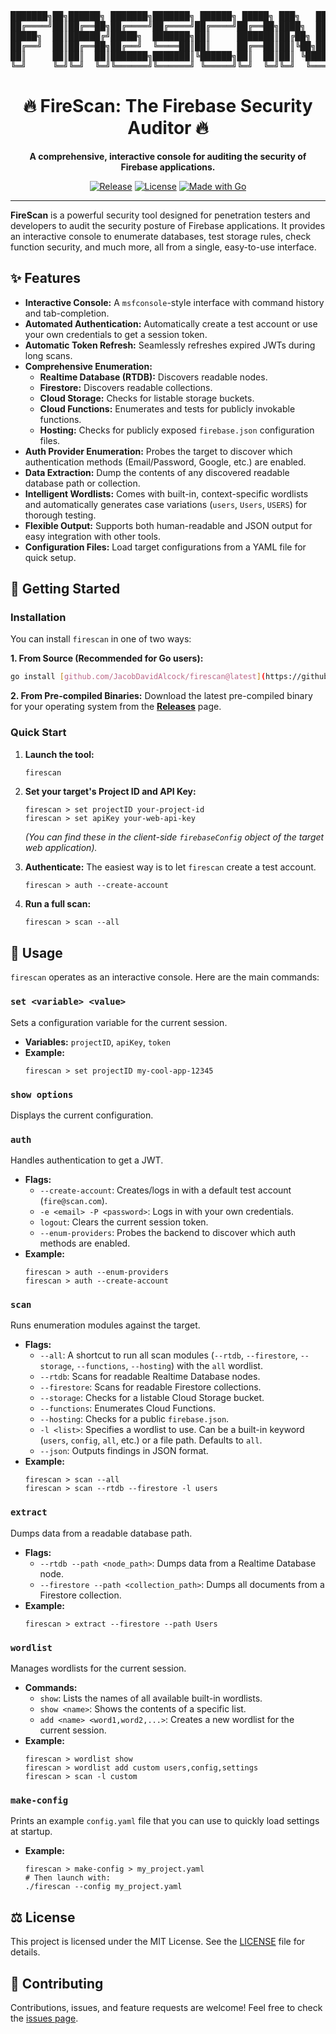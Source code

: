 <div align="center">
<pre>
███████╗██╗██████╗ ███████╗███████╗ ██████╗ █████╗ ███╗   ██╗
██╔════╝██║██╔══██╗██╔════╝██╔════╝██╔════╝██╔══██╗████╗  ██║
█████╗  ██║██████╔╝█████╗  ███████╗██║     ███████║██╔██╗ ██║
██╔══╝  ██║██╔══██╗██╔══╝  ╚════██║██║     ██╔══██║██║╚██╗██║
██║     ██║██║  ██║███████╗███████║╚██████╗██║  ██║██║ ╚████║
╚═╝     ╚═╝╚═╝  ╚═╝╚══════╝╚══════╝ ╚═════╝╚═╝  ╚═╝╚═╝  ╚═══╝
</pre>
<h1>🔥 FireScan: The Firebase Security Auditor 🔥</h1>
<p>
<strong>A comprehensive, interactive console for auditing the security of Firebase applications.</strong>
</p>
<p>
<a href="https://github.com/JacobDavidAlcock/firescan/releases"><img src="https://img.shields.io/github/v/release/JacobDavidAlcock/firescan" alt="Release"></a>
<a href="https://github.com/JacobDavidAlcock/firescan/blob/main/LICENSE"><img src="https://img.shields.io/github/license/JacobDavidAlcock/firescan" alt="License"></a>
<a href="https://go.dev/"><img src="https://img.shields.io/badge/made%20with-Go-00ADD8.svg" alt="Made with Go"></a>
</p>
</div>

---

**FireScan** is a powerful security tool designed for penetration testers and developers to audit the security posture of Firebase applications. It provides an interactive console to enumerate databases, test storage rules, check function security, and much more, all from a single, easy-to-use interface.

## ✨ Features

- **Interactive Console:** A `msfconsole`-style interface with command history and tab-completion.
- **Automated Authentication:** Automatically create a test account or use your own credentials to get a session token.
- **Automatic Token Refresh:** Seamlessly refreshes expired JWTs during long scans.
- **Comprehensive Enumeration:**
  - **Realtime Database (RTDB):** Discovers readable nodes.
  - **Firestore:** Discovers readable collections.
  - **Cloud Storage:** Checks for listable storage buckets.
  - **Cloud Functions:** Enumerates and tests for publicly invokable functions.
  - **Hosting:** Checks for publicly exposed `firebase.json` configuration files.
- **Auth Provider Enumeration:** Probes the target to discover which authentication methods (Email/Password, Google, etc.) are enabled.
- **Data Extraction:** Dump the contents of any discovered readable database path or collection.
- **Intelligent Wordlists:** Comes with built-in, context-specific wordlists and automatically generates case variations (`users`, `Users`, `USERS`) for thorough testing.
- **Flexible Output:** Supports both human-readable and JSON output for easy integration with other tools.
- **Configuration Files:** Load target configurations from a YAML file for quick setup.

## 🚀 Getting Started

### Installation

You can install `firescan` in one of two ways:

**1. From Source (Recommended for Go users):**

```bash
go install [github.com/JacobDavidAlcock/firescan@latest](https://github.com/JacobDavidAlcock/firescan@latest)
```

**2. From Pre-compiled Binaries:**
Download the latest pre-compiled binary for your operating system from the [**Releases**](https://github.com/JacobDavidAlcock/firescan/releases) page.

### Quick Start

1.  **Launch the tool:**

    ```bash
    firescan
    ```

2.  **Set your target's Project ID and API Key:**

    ```
    firescan > set projectID your-project-id
    firescan > set apiKey your-web-api-key
    ```

    _(You can find these in the client-side `firebaseConfig` object of the target web application)._

3.  **Authenticate:** The easiest way is to let `firescan` create a test account.

    ```
    firescan > auth --create-account
    ```

4.  **Run a full scan:**
    ```
    firescan > scan --all
    ```

## 📖 Usage

`firescan` operates as an interactive console. Here are the main commands:

### `set <variable> <value>`

Sets a configuration variable for the current session.

- **Variables:** `projectID`, `apiKey`, `token`
- **Example:**
  ```
  firescan > set projectID my-cool-app-12345
  ```

### `show options`

Displays the current configuration.

### `auth`

Handles authentication to get a JWT.

- **Flags:**
  - `--create-account`: Creates/logs in with a default test account (`fire@scan.com`).
  - `-e <email> -P <password>`: Logs in with your own credentials.
  - `logout`: Clears the current session token.
  - `--enum-providers`: Probes the backend to discover which auth methods are enabled.
- **Example:**
  ```
  firescan > auth --enum-providers
  firescan > auth --create-account
  ```

### `scan`

Runs enumeration modules against the target.

- **Flags:**
  - `--all`: A shortcut to run all scan modules (`--rtdb`, `--firestore`, `--storage`, `--functions`, `--hosting`) with the `all` wordlist.
  - `--rtdb`: Scans for readable Realtime Database nodes.
  - `--firestore`: Scans for readable Firestore collections.
  - `--storage`: Checks for a listable Cloud Storage bucket.
  - `--functions`: Enumerates Cloud Functions.
  - `--hosting`: Checks for a public `firebase.json`.
  - `-l <list>`: Specifies a wordlist to use. Can be a built-in keyword (`users`, `config`, `all`, etc.) or a file path. Defaults to `all`.
  - `--json`: Outputs findings in JSON format.
- **Example:**
  ```
  firescan > scan --all
  firescan > scan --rtdb --firestore -l users
  ```

### `extract`

Dumps data from a readable database path.

- **Flags:**
  - `--rtdb --path <node_path>`: Dumps data from a Realtime Database node.
  - `--firestore --path <collection_path>`: Dumps all documents from a Firestore collection.
- **Example:**
  ```
  firescan > extract --firestore --path Users
  ```

### `wordlist`

Manages wordlists for the current session.

- **Commands:**
  - `show`: Lists the names of all available built-in wordlists.
  - `show <name>`: Shows the contents of a specific list.
  - `add <name> <word1,word2,...>`: Creates a new wordlist for the current session.
- **Example:**
  ```
  firescan > wordlist show
  firescan > wordlist add custom users,config,settings
  firescan > scan -l custom
  ```

### `make-config`

Prints an example `config.yaml` file that you can use to quickly load settings at startup.

- **Example:**
  ```
  firescan > make-config > my_project.yaml
  # Then launch with:
  ./firescan --config my_project.yaml
  ```

## ⚖️ License

This project is licensed under the MIT License. See the [LICENSE](LICENSE) file for details.

## 🤝 Contributing

Contributions, issues, and feature requests are welcome! Feel free to check the [issues page](https://github.com/JacobDavidAlcock/firescan/issues).
